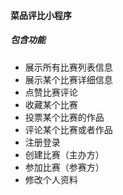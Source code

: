 #### 菜品评比小程序
##### 包含功能
- 展示所有比赛列表信息
- 展示某个比赛详细信息
- 点赞比赛评论
- 收藏某个比赛
- 投票某个比赛的作品
- 评论某个比赛或者作品
- 注册登录
- 创建比赛（主办方）
- 参加比赛（参赛方）
- 修改个人资料
